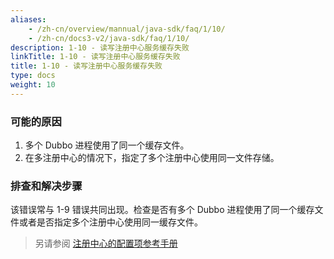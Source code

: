```yaml
---
aliases:
    - /zh-cn/overview/mannual/java-sdk/faq/1/10/
    - /zh-cn/docs3-v2/java-sdk/faq/1/10/
description: 1-10 - 读写注册中心服务缓存失败
linkTitle: 1-10 - 读写注册中心服务缓存失败
title: 1-10 - 读写注册中心服务缓存失败
type: docs
weight: 10
---
```







### 可能的原因
1. 多个 Dubbo 进程使用了同一个缓存文件。
2. 在多注册中心的情况下，指定了多个注册中心使用同一文件存储。

### 排查和解决步骤
该错误常与 1-9 错误共同出现。检查是否有多个 Dubbo 进程使用了同一个缓存文件或者是否指定多个注册中心使用同一缓存文件。

> 另请参阅
[注册中心的配置项参考手册](/zh-cn/overview/mannual/java-sdk/reference-manual/config/properties/#registry)